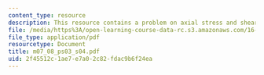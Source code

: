 ```yaml
---
content_type: resource
description: This resource contains a problem on axial stress and shear stress.
file: /media/https%3A/open-learning-course-data-rc.s3.amazonaws.com/16-01-unified-engineering-i-ii-iii-iv-fall-2005-spring-2006/2f45512c1ae7e7a02c82fdac9b6f24ea_m07_08_ps03_s04.pdf
file_type: application/pdf
resourcetype: Document
title: m07_08_ps03_s04.pdf
uid: 2f45512c-1ae7-e7a0-2c82-fdac9b6f24ea
---
```

